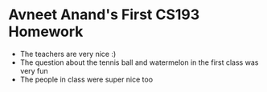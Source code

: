 # Avneet Anand's First CS193 Homework

- The teachers are very nice :)
- The question about the tennis ball and watermelon in the first class was very fun
- The people in class were super nice too



